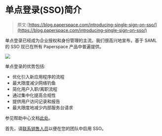 # 单点登录(SSO)简介

> 原文:[https://blog.paperspace.com/introducing-single-sign-on-sso/](https://blog.paperspace.com/introducing-single-sign-on-sso/)

单点登录已经成为企业授权和身份管理的主流。我们很高兴地宣布，基于 SAML 的 SSO 现已在所有 Paperspace 产品中普遍提供。

![](../Images/dddbaa589501ca76a7ab739508a7c8cd.png)

单点登录的优势包括:

*   优化引入新应用程序的流程
*   最大限度减少网络钓鱼
*   简化用户入职/离职流程
*   通过集中化提高合规性
*   提供用户访问记录和报告
*   最大限度地减少内部服务台请求

参见帮助中心文档[此处](https://support.paperspace.com/hc/en-us/articles/360019020553)。

首先，请[联系销售人员](https://info.paperspace.com/contact-sales)以便在您的团队中启用 SSO。